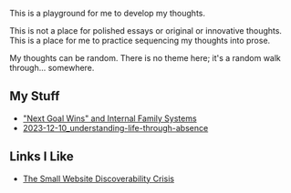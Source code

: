 This is a playground for me to develop my thoughts.

This is not a place for polished essays or original or innovative thoughts. This is a place for me to practice sequencing my thoughts into prose.

My thoughts can be random. There is no theme here; it's a random walk through... somewhere.

## My Stuff
- ["Next Goal Wins" and Internal Family Systems](2023-12/2023-12-10_next-goal-wins_ifs.md)
- [2023-12-10_understanding-life-through-absence](2023-12/2023-12-10_understanding-life-through-absence.md)

## Links I Like
- [The Small Website Discoverability Crisis](https://www.marginalia.nu/log/19-website-discoverability-crisis/)